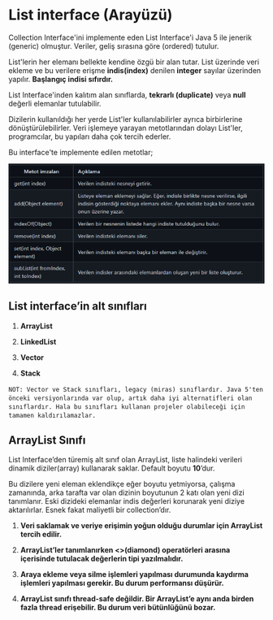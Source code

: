 # List interface (Arayüzü)

Collection Interface'ini implemente eden List Interface'i Java 5 ile jenerik (generic) olmuştur. Veriler, geliş sırasına göre (ordered) tutulur.

List'lerin her elemanı bellekte kendine özgü bir alan tutar. List üzerinde veri ekleme ve bu verilere erişme __indis(index)__ denilen __integer__ sayılar üzerinden yapılır. __Başlangıç indisi sıfırdır.__

List Interface'inden kalıtım alan sınıflarda, __tekrarlı (duplicate)__ veya __null__ değerli elemanlar tutulabilir.

Dizilerin kullanıldığı her yerde List'ler kullanılabilirler ayrıca birbirlerine dönüştürülebilirler. Veri işlemeye yarayan metotlarından dolayı List'ler, programcılar, bu yapıları daha çok tercih ederler.

Bu interface'te implemente edilen metotlar;

![](./img/arraylist.png)

## List interface’in alt sınıfları

1. __ArrayList__

2. __LinkedList__

3. __Vector__

4. __Stack__

```NOT: Vector ve Stack sınıfları, legacy (miras) sınıflardır. Java 5'ten önceki versiyonlarında var olup, artık daha iyi alternatifleri olan sınıflardır. Hala bu sınıfları kullanan projeler olabileceği için tamamen kaldırılamazlar.```

## ArrayList Sınıfı

List Interface’den türemiş alt sınıf olan ArrayList, liste halindeki verileri dinamik diziler(array) kullanarak saklar. Default boyutu __10__’dur.

Bu dizilere yeni eleman eklendikçe eğer boyutu yetmiyorsa, çalışma zamanında, arka tarafta var olan dizinin boyutunun 2 katı olan yeni dizi tanımlanır. Eski dizideki elemanlar indis değerleri korunarak yeni diziye aktarılırlar. Esnek fakat maliyetli bir collection’dır.

1. __Veri saklamak ve veriye erişimin yoğun olduğu durumlar için ArrayList tercih edilir.__

2. __ArrayList’ler tanımlanırken <>(diamond) operatörleri arasına içerisinde tutulacak değerlerin tipi yazılmalıdır.__

3. __Araya ekleme veya silme işlemleri yapılması durumunda kaydırma işlemleri yapılması gerekir. Bu durum performansı düşürür.__

4. __ArrayList sınıfı thread-safe değildir. Bir ArrayList’e aynı anda birden fazla thread erişebilir. Bu durum veri bütünlüğünü bozar.__



